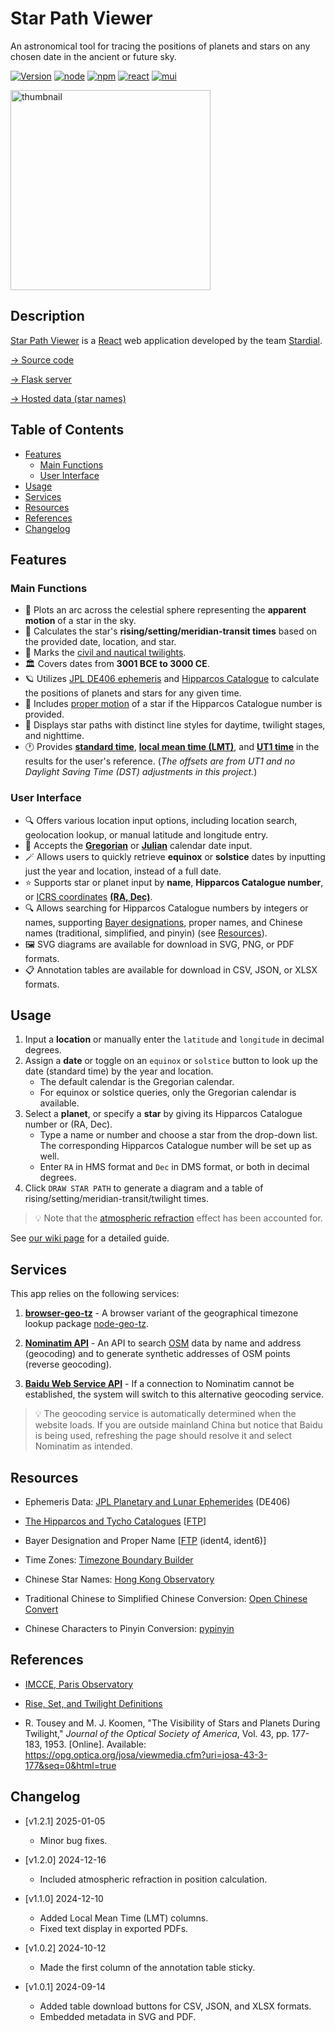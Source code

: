 # Star Path Viewer

An astronomical tool for tracing the positions of planets and stars on any chosen date in the ancient or future sky.

[![Version](https://img.shields.io/badge/version-v1.2.1-blue)](#features)
[![node](https://img.shields.io/badge/Node.js-22.12.0-5FA04E?logo=Node.js&logoColor=white)](https://www.npmjs.com)
[![npm](https://img.shields.io/badge/npm-10.9.2-CB3837?logo=npm&logoColor=white)](https://www.npmjs.com)
[![react](https://img.shields.io/badge/React-18.3.1-61DAFB?logo=react&logoColor=white)](https://react.dev)
[![mui](https://img.shields.io/badge/MUI-5.16.7-007FFF?logo=mui&logoColor=white)](https://mui.com)

[<img alt="thumbnail" src="https://stardial-astro.github.io/star-path-data/images/star-path-viewer_thumbnail.png" width="320">](https://star-path-viewer.pages.dev/)

## Description<!-- omit in toc -->

[Star Path Viewer](https://star-path-viewer.pages.dev/) is a [React](https://react.dev) web application developed by the team [Stardial](https://github.com/stardial-astro).

[→ Source code](https://github.com/claude-hao/star-path-calculator)

[→ Flask server](https://github.com/lydiazly/star-path-calculator-flask)

[→ Hosted data (star names)](https://github.com/stardial-astro/star-path-data)

## Table of Contents<!-- omit in toc -->

- [Features](#features)
  - [Main Functions](#main-functions)
  - [User Interface](#user-interface)
- [Usage](#usage)
- [Services](#services)
- [Resources](#resources)
- [References](#references)
- [Changelog](#changelog)

## Features

### Main Functions

- :dizzy: Plots an arc across the celestial sphere representing the **apparent motion** of a star in the sky.
- :sunrise: Calculates the star's **rising/setting/meridian-transit times** based on the provided date, location, and star.
- :sunrise_over_mountains: Marks the [civil and nautical twilights](https://en.wikipedia.org/wiki/Twilight).
- :classical_building: Covers dates from **3001 BCE to 3000 CE**.
- :ringed_planet: Utilizes [JPL DE406 ephemeris](https://ssd.jpl.nasa.gov/planets/eph_export.html) and [Hipparcos Catalogue](https://www.cosmos.esa.int/web/hipparcos/home) to calculate the positions of planets and stars for any given time.
- :telescope: Includes [proper motion](https://en.wikipedia.org/wiki/Proper_motion) of a star if the Hipparcos Catalogue number is provided.
- :night_with_stars: Displays star paths with distinct line styles for daytime, twilight stages, and nighttime.
- :clock1: Provides **[standard time](https://en.wikipedia.org/wiki/Standard_time)**, **[local mean time (LMT)](https://en.wikipedia.org/wiki/Local_mean_time)**, and **[UT1 time](https://en.wikipedia.org/wiki/Universal_Time)** in the results for the user's reference. (*The offsets are from UT1 and no Daylight Saving Time (DST) adjustments in this project.*)

### User Interface

- :mag: Offers various location input options, including location search, geolocation lookup, or manual latitude and longitude entry.
- :calendar: Accepts the **[Gregorian](https://en.wikipedia.org/wiki/Gregorian_calendar)** or **[Julian](https://en.wikipedia.org/wiki/Julian_calendar)** calendar date input.
- :magic_wand: Allows users to quickly retrieve **equinox** or **solstice** dates by inputting just the year and location, instead of a full date.
- :star: Supports star or planet input by **name**, **Hipparcos Catalogue number**, or [ICRS coordinates](https://en.wikipedia.org/wiki/International_Celestial_Reference_System_and_its_realizations) **[(RA, Dec)](https://en.wikipedia.org/wiki/Equatorial_coordinate_system)**.
- :mag: Allows searching for Hipparcos Catalogue numbers by integers or names, supporting [Bayer designations](https://en.wikipedia.org/wiki/Bayer_designation), proper names, and Chinese names (traditional, simplified, and pinyin) (see [Resources](#resources)).
- :framed_picture: SVG diagrams are available for download in SVG, PNG, or PDF formats.
- :clipboard: Annotation tables are available for download in CSV, JSON, or XLSX formats.

## Usage

1. Input a **location** or manually enter the `latitude` and `longitude` in decimal degrees.
2. Assign a **date** or toggle on an `equinox` or `solstice` button to look up the date (standard time) by the year and location.
   - The default calendar is the Gregorian calendar.
   - For equinox or solstice queries, only the Gregorian calendar is available.
3. Select a **planet**, or specify a **star** by giving its Hipparcos Catalogue number or (RA, Dec).
   - Type a name or number and choose a star from the drop-down list. The corresponding Hipparcos Catalogue number will be set up as well.
   - Enter `RA` in HMS format and `Dec` in DMS format, or both in decimal degrees.
4. Click `DRAW STAR PATH` to generate a diagram and a table of rising/setting/meridian-transit/twilight times.

> :bulb: Note that the [atmospheric refraction](https://en.wikipedia.org/wiki/Atmospheric_refraction) effect has been accounted for.

See [our wiki page](https://github.com/stardial-astro/star-path-viewer/wiki/1.-Guides) for a detailed guide.

## Services

This app relies on the following services:

1. **[browser-geo-tz](https://github.com/kevmo314/browser-geo-tz)** - A browser variant of the geographical timezone lookup package [node-geo-tz](https://github.com/evansiroky/node-geo-tz).

2. **[Nominatim API](https://nominatim.org/release-docs/latest/api/Overview)** - An API to search [OSM](www.openstreetmap.org) data by name and address (geocoding) and to generate synthetic addresses of OSM points (reverse geocoding).

3. **[Baidu Web Service API](https://lbsyun.baidu.com/faq/api?title=webapi)** - If a connection to Nominatim cannot be established, the system will switch to this alternative geocoding service.

> :bulb: The geocoding service is automatically determined when the website loads. If you are outside mainland China but notice that Baidu is being used, refreshing the page should resolve it and select Nominatim as intended.

## Resources

- Ephemeris Data: [JPL Planetary and Lunar Ephemerides](https://ssd.jpl.nasa.gov/planets/eph_export.html) (DE406)

- [The Hipparcos and Tycho Catalogues](https://www.cosmos.esa.int/web/hipparcos/catalogues) [[FTP](https://cdsarc.cds.unistra.fr/ftp/cats/I/239)]

- Bayer Designation and Proper Name [[FTP](https://cdsarc.cds.unistra.fr/ftp/I/239/version_cd/tables) (ident4, ident6)]

- Time Zones: [Timezone Boundary Builder](https://github.com/evansiroky/timezone-boundary-builder)

- Chinese Star Names: [Hong Kong Observatory](https://web.archive.org/web/20120209032035/http://www.lcsd.gov.hk/CE/Museum/Space/Research/StarName/c_research_chinengstars.htm)

- Traditional Chinese to Simplified Chinese Conversion: [Open Chinese Convert](https://pypi.org/project/OpenCC)

- Chinese Characters to Pinyin Conversion: [pypinyin](https://github.com/mozillazg/python-pinyin)

## References

- [IMCCE, Paris Observatory](https://www.imcce.fr)

- [Rise, Set, and Twilight Definitions](https://aa.usno.navy.mil/faq/RST_defs)

- R. Tousey and M. J. Koomen, "The Visibility of Stars and Planets During Twilight," *Journal of the Optical Society of America*, Vol. 43, pp. 177-183, 1953. [Online]. Available: <https://opg.optica.org/josa/viewmedia.cfm?uri=josa-43-3-177&seq=0&html=true>

## Changelog

- [v1.2.1] 2025-01-05
  - Minor bug fixes.

- [v1.2.0] 2024-12-16
  - Included atmospheric refraction in position calculation.

- [v1.1.0] 2024-12-10
  - Added Local Mean Time (LMT) columns.
  - Fixed text display in exported PDFs.

- [v1.0.2] 2024-10-12
  - Made the first column of the annotation table sticky.

- [v1.0.1] 2024-09-14
  - Added table download buttons for CSV, JSON, and XLSX formats.
  - Embedded metadata in SVG and PDF.
